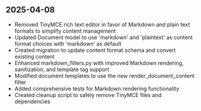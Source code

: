 ## 2025-04-08
- Removed TinyMCE rich text editor in favor of Markdown and plain text formats to simplify content management
- Updated Document model to use 'markdown' and 'plaintext' as content format choices with 'markdown' as default
- Created migration to update content format schema and convert existing content
- Enhanced markdown_filters.py with improved Markdown rendering, sanitization, and template tag support
- Modified document templates to use the new render_document_content filter
- Added comprehensive tests for Markdown rendering functionality
- Created cleanup script to safely remove TinyMCE files and dependencies

